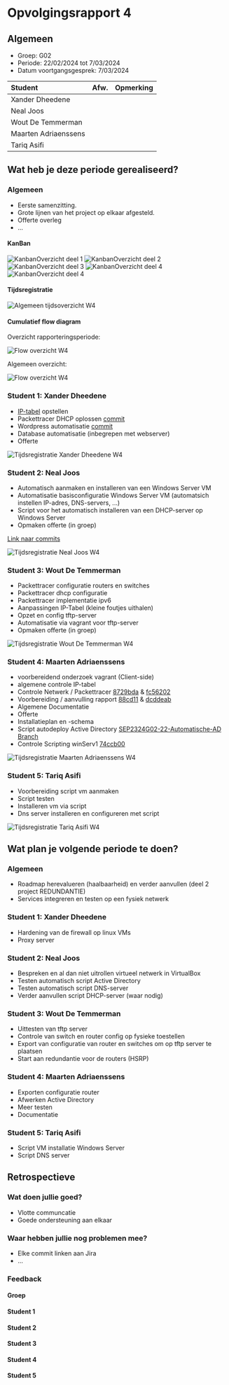 # Opvolgingsrapport 4

## Algemeen

- Groep: G02
- Periode: 22/02/2024 tot 7/03/2024
- Datum voortgangsgesprek: 7/03/2024

| Student              | Afw. | Opmerking |
| :------------------- | :--: | :-------- |
| Xander Dheedene      |      |           |
| Neal Joos            |      |           |
| Wout De Temmerman    |      |           |
| Maarten Adriaenssens |      |           |
| Tariq Asifi          |      |           |

## Wat heb je deze periode gerealiseerd?

### Algemeen

- Eerste samenzitting.
- Grote lijnen van het project op elkaar afgesteld.
- Offerte overleg
- ...

#### KanBan

<!-- Voeg hier een screenshot toe van de huidige toestand van het kanban bord. -->

![KanbanOverzicht deel 1](../opvolging/imgOpvolgingsrapport/Kanban-1-W4.png)
![KanbanOverzicht deel 2](../opvolging/imgOpvolgingsrapport/Kanban-2-W4.png)
![KanbanOverzicht deel 3](../opvolging/imgOpvolgingsrapport/Kanban-3-W4.png)
![KanbanOverzicht deel 4](../opvolging/imgOpvolgingsrapport/Kanban-4-W4.png)
![KanbanOverzicht deel 4](../opvolging/imgOpvolgingsrapport/Kanban-5-W4.png)

#### Tijdsregistratie

<!-- Voeg hier een screenshot toe van het teamoverzicht van de tijdregistratie, met totaal per student en team -->

![Algemeen tijdsoverzicht W4](../opvolging/imgOpvolgingsrapport/TimeLogging-General-W4.png)

#### Cumulatief flow diagram

<!-- Voeg hier een screenshot toe van het cumulatief flow diagram voor de periode van het rapport. -->

Overzicht rapporteringsperiode:

![Flow overzicht W4](../opvolging/imgOpvolgingsrapport/Flow-W4.png)

<!-- Voeg hier een screenshot toe van het cumulatief flow diagram voor de volledige periode van het project. -->

Algemeen overzicht:

![Flow overzicht W4](../opvolging/imgOpvolgingsrapport/Flow-Total.png)

### Student 1: Xander Dheedene

<!-- Voeg hier een overzicht toe van gerealiseerde taken inclusief links naar relevante commits/documenten. -->

- [IP-tabel](../opdrachten/IP-adrestabel.md) opstellen
- Packettracer DHCP oplossen [commit](https://github.com/HoGentTIN/sep2324-gent-g02/commit/b1cf1c52b2fa520f73d9b59b94f3d2efef041181)
- Wordpress automatisatie [commit](https://github.com/HoGentTIN/sep2324-gent-g02/commit/51aa26d221a709133160986b0f7cd338b74bb427)
- Database automatisatie (inbegrepen met webserver)
- Offerte

<!-- Voeg hier een screenshot van het individueel tijdregistratierapport, met overzicht van elke taak en bijhorende uren. -->

![Tijdsregistratie Xander Dheedene W4](../opvolging/imgOpvolgingsrapport/TimeLogging-Xander-W4.png)

### Student 2: Neal Joos

<!-- Voeg hier een overzicht toe van gerealiseerde taken inclusief links naar relevante commits/documenten. -->

- Automatisch aanmaken en installeren van een Windows Server VM
- Automatisatie basisconfiguratie Windows Server VM (automatsich instellen IP-adres, DNS-servers, ...)
- Script voor het automatisch installeren van een DHCP-server op Windows Server
- Opmaken offerte (in groep)

[Link naar commits](https://github.com/HoGentTIN/sep2324-gent-g02/commits/main/?author=nealjoos&since=2024-02-20&until=2024-03-06)

<!-- Voeg hier een screenshot van het individueel tijdregistratierapport, met overzicht van elke taak en bijhorende uren. -->

![Tijdsregistratie Neal Joos W4](../opvolging/imgOpvolgingsrapport/TimeLogging-Neal-W4.png)

### Student 3: Wout De Temmerman

<!-- Voeg hier een overzicht toe van gerealiseerde taken inclusief links naar relevante commits/documenten. -->

- Packettracer configuratie routers en switches
- Packettracer dhcp configuratie
- Packettracer implementatie ipv6
- Aanpassingen IP-Tabel (kleine foutjes uithalen)
- Opzet en config tftp-server
- Automatisatie via vagrant voor tftp-server
- Opmaken offerte (in groep)

<!-- Voeg hier een screenshot van het individueel tijdregistratierapport, met overzicht van elke taak en bijhorende uren. -->

![Tijdsregistratie Wout De Temmerman W4](../opvolging/imgOpvolgingsrapport/TimeLogging-Wout-W4.png)

### Student 4: Maarten Adriaenssens

<!-- Voeg hier een overzicht toe van gerealiseerde taken inclusief links naar relevante commits/documenten. -->

- voorbereidend onderzoek vagrant (Client-side)
- algemene controle IP-tabel
- Controle Netwerk / Packettracer [8729bda](https://github.com/HoGentTIN/sep2324-gent-g02/commit/8729bda817b56539edc14c3a592ce6a1b6fbc5ef) & [fc56202](https://github.com/HoGentTIN/sep2324-gent-g02/commit/fc56202a945679d02f920c8f092f3192f5c5648c)
- Voorbereiding / aanvulling rapport [88cd11](https://github.com/HoGentTIN/sep2324-gent-g02/commit/88cd11ca6ba95d26453cbabab922f6d22e5b6250) & [dcddeab](https://github.com/HoGentTIN/sep2324-gent-g02/commit/dcddeabe579b4b7eb61d6af3f35780d3f501d17a)
- Algemene Documentatie
- Offerte
- Installatieplan en -schema
- Script autodeploy Active Directory [SEP2324G02-22-Automatische-AD Branch](https://github.com/HoGentTIN/sep2324-gent-g02/tree/SEP2324G02-22-Automatisatie-AD)
- Controle Scripting winServ1 [74ccb00](https://github.com/HoGentTIN/sep2324-gent-g02/commit/74ccb007c8cfc44ac4e948bc7c8d72be74760dc6)

<!-- Voeg hier een screenshot van het individueel tijdregistratierapport, met overzicht van elke taak en bijhorende uren. -->

![Tijdsregistratie Maarten Adriaenssens W4](../opvolging/imgOpvolgingsrapport/TimeLogging-Maarten-W4.png)

### Student 5: Tariq Asifi

<!-- Voeg hier een overzicht toe van gerealiseerde taken inclusief links naar relevante commits/documenten. -->

- Voorbereiding script vm aanmaken
- Script testen
- Installeren vm via script
- Dns server installeren en configureren met script

<!-- Voeg hier een screenshot van het individueel tijdregistratierapport, met overzicht van elke taak en bijhorende uren. -->

![Tijdsregistratie Tariq Asifi W4](../opvolging/imgOpvolgingsrapport/TimeLogging-Tariq-W4.png)

## Wat plan je volgende periode te doen?

### Algemeen

<!-- Voeg hier de doelstellingen toe voor volgende periode. -->

- Roadmap herevalueren (haalbaarheid) en verder aanvullen (deel 2 project REDUNDANTIE)
- Services integreren en testen op een fysiek netwerk

### Student 1: Xander Dheedene

<!-- Voeg hier de individuele doelstellingen toe voor volgende periode. -->

- Hardening van de firewall op linux VMs
- Proxy server

### Student 2: Neal Joos

<!-- Voeg hier de individuele doelstellingen toe voor volgende periode. -->

- Bespreken en al dan niet uitrollen virtueel netwerk in VirtualBox
- Testen automatisch script Active Directory
- Testen automatisch script DNS-server
- Verder aanvullen script DHCP-server (waar nodig)

### Student 3: Wout De Temmerman

<!-- Voeg hier de individuele doelstellingen toe voor volgende periode. -->

- Uittesten van tftp server
- Controle van switch en router config op fysieke toestellen
- Export van configuratie van router en switches om op tftp server te plaatsen
- Start aan redundantie voor de routers (HSRP) 

### Student 4: Maarten Adriaenssens

<!-- Voeg hier de individuele doelstellingen toe voor volgende periode. -->

- Exporten configuratie router
- Afwerken Active Directory
- Meer testen
- Documentatie

### Student 5: Tariq Asifi

<!-- Voeg hier de individuele doelstellingen toe voor volgende periode. -->

- Script VM installatie Windows Server
- Script DNS server

## Retrospectieve

### Wat doen jullie goed?

<!-- Voeg hier zaken toe die jullie goed doen naar het proces toe. -->

- Vlotte communcatie
- Goede ondersteuning aan elkaar

### Waar hebben jullie nog problemen mee?

<!-- Voeg hier zaken toe die volgens jullie beter kunnen naar het proces toe. -->

- Elke commit linken aan Jira
- ...

### Feedback

#### Groep

#### Student 1

#### Student 2

#### Student 3

#### Student 4

#### Student 5
